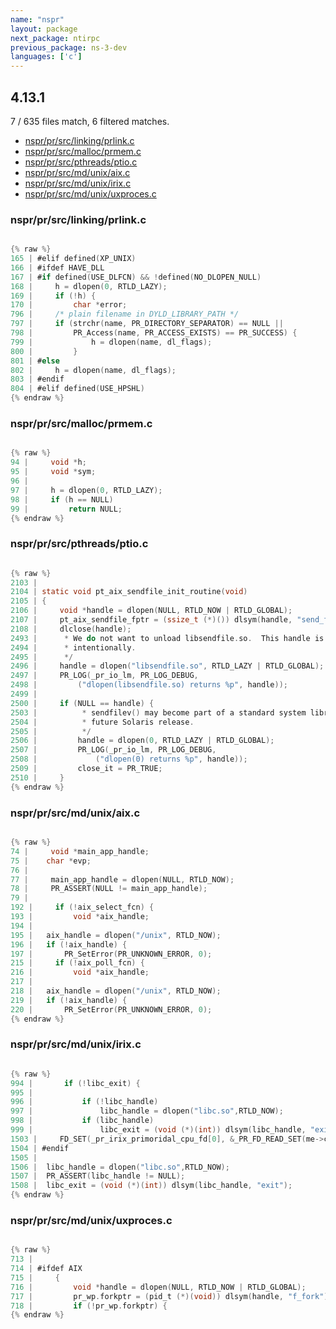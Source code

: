 ```yaml
---
name: "nspr"
layout: package
next_package: ntirpc
previous_package: ns-3-dev
languages: ['c']
---
```

## 4.13.1
7 / 635 files match, 6 filtered matches.

 - [nspr/pr/src/linking/prlink.c](#nsprprsrclinkingprlinkc)
 - [nspr/pr/src/malloc/prmem.c](#nsprprsrcmallocprmemc)
 - [nspr/pr/src/pthreads/ptio.c](#nsprprsrcpthreadsptioc)
 - [nspr/pr/src/md/unix/aix.c](#nsprprsrcmdunixaixc)
 - [nspr/pr/src/md/unix/irix.c](#nsprprsrcmdunixirixc)
 - [nspr/pr/src/md/unix/uxproces.c](#nsprprsrcmdunixuxprocesc)

### nspr/pr/src/linking/prlink.c

```c

{% raw %}
165 | #elif defined(XP_UNIX)
166 | #ifdef HAVE_DLL
167 | #if defined(USE_DLFCN) && !defined(NO_DLOPEN_NULL)
168 |     h = dlopen(0, RTLD_LAZY);
169 |     if (!h) {
170 |         char *error;
796 |     /* plain filename in DYLD_LIBRARY_PATH */
797 |     if (strchr(name, PR_DIRECTORY_SEPARATOR) == NULL ||
798 |         PR_Access(name, PR_ACCESS_EXISTS) == PR_SUCCESS) {
799 |             h = dlopen(name, dl_flags);
800 |         }
801 | #else
802 |     h = dlopen(name, dl_flags);
803 | #endif
804 | #elif defined(USE_HPSHL)
{% endraw %}

```
### nspr/pr/src/malloc/prmem.c

```c

{% raw %}
94 |     void *h;
95 |     void *sym;
96 | 
97 |     h = dlopen(0, RTLD_LAZY);
98 |     if (h == NULL)
99 |         return NULL;
{% endraw %}

```
### nspr/pr/src/pthreads/ptio.c

```c

{% raw %}
2103 | 
2104 | static void pt_aix_sendfile_init_routine(void)
2105 | {
2106 |     void *handle = dlopen(NULL, RTLD_NOW | RTLD_GLOBAL);
2107 |     pt_aix_sendfile_fptr = (ssize_t (*)()) dlsym(handle, "send_file");
2108 |     dlclose(handle);
2493 |      * We do not want to unload libsendfile.so.  This handle is leaked
2494 |      * intentionally.
2495 |      */
2496 |     handle = dlopen("libsendfile.so", RTLD_LAZY | RTLD_GLOBAL);
2497 |     PR_LOG(_pr_io_lm, PR_LOG_DEBUG,
2498 |         ("dlopen(libsendfile.so) returns %p", handle));
2499 | 
2500 |     if (NULL == handle) {
2503 |          * sendfilev() may become part of a standard system library in a
2504 |          * future Solaris release.
2505 |          */
2506 |         handle = dlopen(0, RTLD_LAZY | RTLD_GLOBAL);
2507 |         PR_LOG(_pr_io_lm, PR_LOG_DEBUG,
2508 |             ("dlopen(0) returns %p", handle));
2509 |         close_it = PR_TRUE;
2510 |     }
{% endraw %}

```
### nspr/pr/src/md/unix/aix.c

```c

{% raw %}
74 |     void *main_app_handle;
75 | 	char *evp;
76 | 
77 |     main_app_handle = dlopen(NULL, RTLD_NOW);
78 |     PR_ASSERT(NULL != main_app_handle);
79 | 
192 |     if (!aix_select_fcn) {
193 |         void *aix_handle;
194 | 
195 | 	aix_handle = dlopen("/unix", RTLD_NOW);
196 | 	if (!aix_handle) {
197 | 	    PR_SetError(PR_UNKNOWN_ERROR, 0);
215 |     if (!aix_poll_fcn) {
216 |         void *aix_handle;
217 | 
218 | 	aix_handle = dlopen("/unix", RTLD_NOW);
219 | 	if (!aix_handle) {
220 | 	    PR_SetError(PR_UNKNOWN_ERROR, 0);
{% endraw %}

```
### nspr/pr/src/md/unix/irix.c

```c

{% raw %}
994 | 		if (!libc_exit) {
995 | 
996 | 			if (!libc_handle)
997 | 				libc_handle = dlopen("libc.so",RTLD_NOW);
998 | 			if (libc_handle)
999 | 				libc_exit = (void (*)(int)) dlsym(libc_handle, "exit");
1503 |     FD_SET(_pr_irix_primoridal_cpu_fd[0], &_PR_FD_READ_SET(me->cpu));
1504 | #endif
1505 | 
1506 | 	libc_handle = dlopen("libc.so",RTLD_NOW);
1507 | 	PR_ASSERT(libc_handle != NULL);
1508 | 	libc_exit = (void (*)(int)) dlsym(libc_handle, "exit");
{% endraw %}

```
### nspr/pr/src/md/unix/uxproces.c

```c

{% raw %}
713 | 
714 | #ifdef AIX
715 |     {
716 |         void *handle = dlopen(NULL, RTLD_NOW | RTLD_GLOBAL);
717 |         pr_wp.forkptr = (pid_t (*)(void)) dlsym(handle, "f_fork");
718 |         if (!pr_wp.forkptr) {
{% endraw %}

```